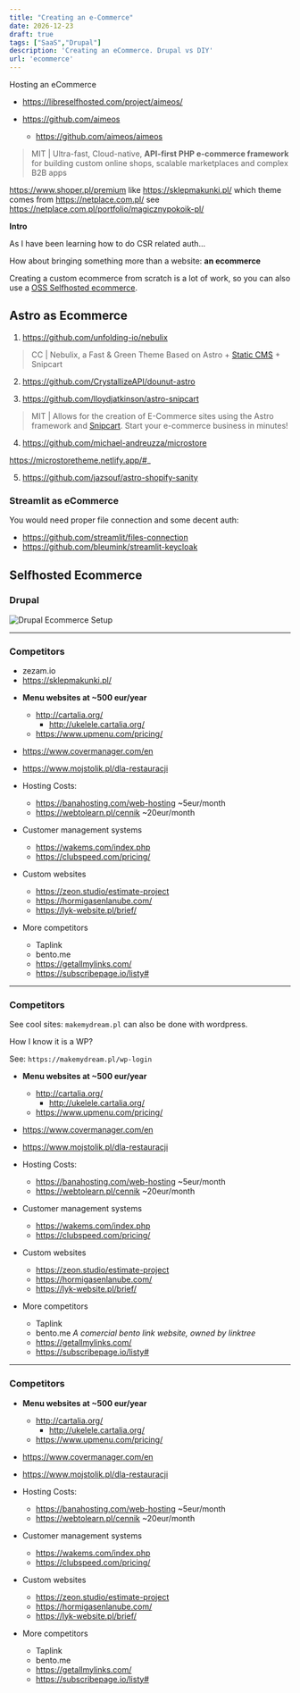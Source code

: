 ```yaml
---
title: "Creating an e-Commerce"
date: 2026-12-23
draft: true
tags: ["SaaS","Drupal"]
description: 'Creating an eCommerce. Drupal vs DIY'
url: 'ecommerce'
---
```




Hosting an eCommerce

* https://libreselfhosted.com/project/aimeos/

* https://github.com/aimeos
  * https://github.com/aimeos/aimeos

> MIT | Ultra-fast, Cloud-native, **API-first PHP e-commerce framework** for building custom online shops, scalable marketplaces and complex B2B apps 

https://www.shoper.pl/premium like https://sklepmakunki.pl/ which theme comes from https://netplace.com.pl/ see https://netplace.com.pl/portfolio/magicznypokoik-pl/

**Intro**

As I have been learning how to do CSR related auth...

How about bringing something more than a website: **an ecommerce**

Creating a custom ecommerce from scratch is a lot of work, so you can also use a [OSS Selfhosted ecommerce](#selfhosted-ecommerce).

## Astro as Ecommerce

1. https://github.com/unfolding-io/nebulix

> CC | Nebulix, a Fast & Green Theme Based on Astro + [Static CMS](https://www.staticcms.org/docs/backends-overview) + Snipcart

2. https://github.com/CrystallizeAPI/dounut-astro

3. https://github.com/lloydjatkinson/astro-snipcart

> MIT | Allows for the creation of E-Commerce sites using the Astro framework and [Snipcart](https://snipcart.com/pricing). Start your e-commerce business in minutes!

4. https://github.com/michael-andreuzza/microstore

https://microstoretheme.netlify.app/#_

5. https://github.com/jazsouf/astro-shopify-sanity



### Streamlit as eCommerce

You would need proper file connection and some decent auth:

* https://github.com/streamlit/files-connection
* https://github.com/bleumink/streamlit-keycloak

## Selfhosted Ecommerce

### Drupal

![Drupal Ecommerce Setup](/blog_img/biz/ecommerce/drupal.png)


---

### Competitors

* zezam.io
* https://sklepmakunki.pl/


<!-- * https://outficik.pl/
* https://outficik.pl/wp-login.php?redirect_to=https%3A%2F%2Foutficik.pl%2Fwp-admin%2F&reauth=1
https://www.instagram.com/outficik.secondhand/ -->



* **Menu websites at ~500 eur/year**
  * http://cartalia.org/
    * http://ukelele.cartalia.org/
  * https://www.upmenu.com/pricing/
* https://www.covermanager.com/en
* https://www.mojstolik.pl/dla-restauracji

* Hosting Costs:
  * https://banahosting.com/web-hosting ~5eur/month
  * https://webtolearn.pl/cennik ~20eur/month

* Customer management systems
  * https://wakems.com/index.php
  * https://clubspeed.com/pricing/

* Custom websites
  * https://zeon.studio/estimate-project
  * https://hormigasenlanube.com/
  * https://lyk-website.pl/brief/

* More competitors
  * Taplink
  * bento.me
  * https://getallmylinks.com/
  * https://subscribepage.io/listy#



<!-- 
* Weddings...
* bodas.net

http://divephiphiisland.com/ -->

<!-- * Proposed: bogusiabachata.pro -->
<!-- 
ecommerce
https://polkabikes.pl/ -->

<!-- More ppl to help - future CLIENTS

* you dont need to pay for wordpress themes, its already there and it works
  * https://generatepress.com/pricing/

* Pablo Couto - https://www.buildingfuturecapital.com/

https://web-check.xyz/check/https%3A%2F%2Fwww.buildingfuturecapital.com%2F

Registry Expiry Date - 26 April 2025

https://quadscadiz.com/

* Sofia - zofienkagram
  * https://wnba.pl/ - another wordpress (good looking)
  * monika ciolkowska - monikacio
    * https://monikaciolkowska.portfoliobox.net/
    * Using the low tier without domain of https://www.portfoliobox.net/pricing (46$/y)
      * Interesting section with a table comparing services and faq (go below)

* Gym Trainer - https://trenujswiadomie.pl/kokpit/

* ecommerce - https://outficik.pl/

---

To try Astro+Ghost headlessCMS as described 
https://jalcocert.github.io/JAlcocerT/blog/dev-in-docker/#gatsby

-->
---

### Competitors

See cool sites: `makemydream.pl` can also be done with wordpress.

How I know it is a WP?

See: `https://makemydream.pl/wp-login`

* **Menu websites at ~500 eur/year**
  * http://cartalia.org/
    * http://ukelele.cartalia.org/
  * https://www.upmenu.com/pricing/
* https://www.covermanager.com/en
* https://www.mojstolik.pl/dla-restauracji

* Hosting Costs:
  * https://banahosting.com/web-hosting ~5eur/month
  * https://webtolearn.pl/cennik ~20eur/month

* Customer management systems
  * https://wakems.com/index.php
  * https://clubspeed.com/pricing/

* Custom websites
  * https://zeon.studio/estimate-project
  * https://hormigasenlanube.com/
  * https://lyk-website.pl/brief/

* More competitors
  * Taplink
  * bento.me *A comercial bento link website, owned by linktree*
  * https://getallmylinks.com/
  * https://subscribepage.io/listy#


<!-- * Proposed: bogusiabachata.pro -->
<!-- 
https://issyinformatica.es/ -->

<!-- More ppl to help - future CLIENTS

* you dont need to pay for wordpress themes, its already there and it works
  * https://generatepress.com/pricing/

* Pablo Couto - https://www.buildingfuturecapital.com/

https://web-check.xyz/check/https%3A%2F%2Fwww.buildingfuturecapital.com%2F

Registry Expiry Date - 26 April 2025


* Sofia - zofienkagram
  * https://wnba.pl/ - another wordpress (good looking)
  * monika ciolkowska - monikacio
    * https://monikaciolkowska.portfoliobox.net/
    * Using the low tier without domain of https://www.portfoliobox.net/pricing (46$/y)
      * Interesting section with a table comparing services and faq (go below)

* Gym Trainer - https://trenujswiadomie.pl/kokpit/

* ecommerce - https://outficik.pl/

---

To try Astro+Ghost headlessCMS as described 
https://jalcocert.github.io/JAlcocerT/blog/dev-in-docker/#gatsby

-->


<!-- 
* Weddings...
* bodas.net

http://divephiphiisland.com/ -->

<!-- * Proposed: bogusiabachata.pro -->
<!-- 
ecommerce
https://polkabikes.pl/ -->

<!-- More ppl to help - future CLIENTS

* you dont need to pay for wordpress themes, its already there and it works
  * https://generatepress.com/pricing/

* Pablo Couto - https://www.buildingfuturecapital.com/

https://web-check.xyz/check/https%3A%2F%2Fwww.buildingfuturecapital.com%2F

Registry Expiry Date - 26 April 2025

https://quadscadiz.com/

* Sofia - zofienkagram
  * https://wnba.pl/ - another wordpress (good looking)
  * monika ciolkowska - monikacio
    * https://monikaciolkowska.portfoliobox.net/
    * Using the low tier without domain of https://www.portfoliobox.net/pricing (46$/y)
      * Interesting section with a table comparing services and faq (go below)

* Gym Trainer - https://trenujswiadomie.pl/kokpit/

* ecommerce - https://outficik.pl/

---

To try Astro+Ghost headlessCMS as described 
https://jalcocert.github.io/JAlcocerT/blog/dev-in-docker/#gatsby

-->
---

### Competitors

* **Menu websites at ~500 eur/year**
  * http://cartalia.org/
    * http://ukelele.cartalia.org/
  * https://www.upmenu.com/pricing/
* https://www.covermanager.com/en
* https://www.mojstolik.pl/dla-restauracji

* Hosting Costs:
  * https://banahosting.com/web-hosting ~5eur/month
  * https://webtolearn.pl/cennik ~20eur/month

* Customer management systems
  * https://wakems.com/index.php
  * https://clubspeed.com/pricing/

* Custom websites
  * https://zeon.studio/estimate-project
  * https://hormigasenlanube.com/
  * https://lyk-website.pl/brief/

* More competitors
  * Taplink
  * bento.me
  * https://getallmylinks.com/
  * https://subscribepage.io/listy#